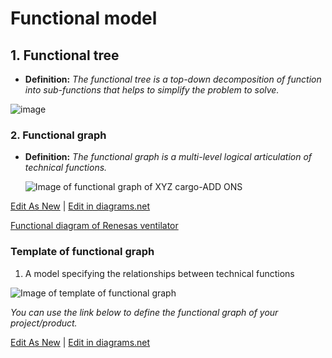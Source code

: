 # Functional model

## 1. Functional tree
 
- **Definition:** *The functional tree is a top-down decomposition of function into sub-functions that helps to simplify the problem to solve.*

![image](https://user-images.githubusercontent.com/109949167/180979375-1d7e74d9-3a8c-43c9-a86b-667dbf46c994.png)
 
### **2. Functional graph**

- **Definition:** *The functional graph is a multi-level logical articulation of technical functions.*

  ![Image of functional graph of XYZ cargo-ADD ONS](https://github.com/OPEN-NEXT/WP2.3-Guideline-and-templatefor-documentation-of-OSH-design-reuse/blob/main/Sources/Images/Functional%20graph%20of%20XYZ%20cargo-ADD%20ONS.jpg)

<a href="https://app.diagrams.net/#Hamerezoji1362%2Fdrawio-github%2Fmaster%2FFunctional%20graph.drawio" target="_blank">Edit As New</a> | <a href="https://app.diagrams.net/#Hamerezoji1362%2Fdrawio-github%2Fmaster%2FFunctional%20graph%20of%20XYZ%20cargo%20ADD-ONS.png">Edit in diagrams.net</a>


[Functional diagram of Renesas ventilator](https://www.rs-online.com/designspark/ventilator-design-solution-from-renesas-electronics)
</details>

### Template of functional graph

  1. A model specifying the relationships between technical functions 
 
 ![Image of template of functional graph](https://github.com/OPEN-NEXT/WP2.3-Guideline-and-templatefor-documentation-of-OSH-design-reuse/blob/main/Sources/Images/Functional%20graph%20for%20template.jpg)
 
 *You can use the link below  to define the functional graph of your project/product.*
 
 <a href="https://app.diagrams.net/#Hamerezoji1362%2Fdrawio-github%2Fmaster%2FFunctional%20graph%20for%20template.drawio">Edit As New</a> | <a href="https://app.diagrams.net/#Hamerezoji1362%2Fdrawio-github%2Fmaster%2FFunctional%20graph%20for%20template.png">Edit in diagrams.net</a>
  



